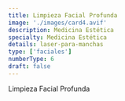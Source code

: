 ```yaml
---
title: Limpieza Facial Profunda
image: './images/card4.avif'
description: Medicina Estética
specialty: Medicina Estética
details: laser-para-manchas
type: ['faciales']
numberType: 6
draft: false
---
```


Limpieza Facial Profunda
